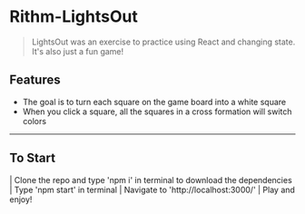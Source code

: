 # Rithm-LightsOut

> LightsOut was an exercise to practice using React and changing state. It's also just a fun game!

## Features

- The goal is to turn each square on the game board into a white square
- When you click a square, all the squares in a cross formation will switch colors

---

## To Start

| Clone the repo and type 'npm i' in terminal to download the dependencies
| Type 'npm start' in terminal 
| Navigate to 'http://localhost:3000/'
| Play and enjoy!


